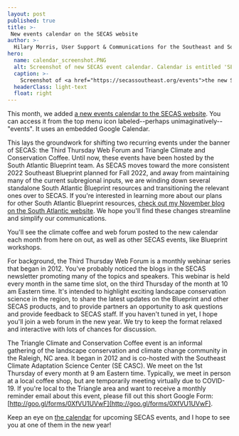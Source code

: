 ```yaml
---
layout: post
published: true
title: >-
 New events calendar on the SECAS website
author: >-
  Hilary Morris, User Support & Communications for the Southeast and South Atlantic Blueprints
hero:
  name: calendar_screenshot.PNG
  alt: Screenshot of new SECAS event calendar. Calendar is entitled 'SECAS Southeast' and shows two events in the month of January 2022.
  caption: >-
    Screenshot of <a href="https://secassoutheast.org/events">the new SECAS event calendar</a>.
  headerClass: light-text
  float: right
---
```

This month, we added [a new events calendar to the SECAS website](https://secassoutheast.org/events). You can access it from the top menu icon labeled--perhaps unimaginatively--"events". It uses an embedded Google Calendar.

This lays the groundwork for shifting two recurring events under the banner of SECAS: the Third Thursday Web Forum and Triangle Climate and Conservation Coffee. Until now, these events have been hosted by the South Atlantic Blueprint team. As SECAS moves toward the more consistent 2022 Southeast Blueprint planned for Fall 2022, and away from maintaining many of the current subregional inputs, we are winding down several standalone South Atlantic Blueprint resources and transitioning the relevant ones over to SECAS.<!--more--> If you're interested in learning more about our plans for other South Atlantic Blueprint resources, [check out my November blog on the South Atlantic website](https://www.southatlanticlcc.org/2021/11/05/what-does-the-new-2022-southeast-blueprint-approach-mean-for-the-south-atlantic-blueprint/). We hope you'll find these changes streamline and simplify our communications.

You'll see the climate coffee and web forum posted to the new calendar each month from here on out, as well as other SECAS events, like Blueprint workshops.

For background, the Third Thursday Web Forum is a monthly webinar series that began in 2012. You've probably noticed the blogs in the SECAS newsletter promoting many of the topics and speakers. This webinar is held every month in the same time slot, on the third Thursday of the month at 10 am Eastern time. It's intended to highlight exciting landscape conservation science in the region, to share the latest updates on the Blueprint and other SECAS products, and to provide partners an opportunity to ask questions and provide feedback to SECAS staff. If you haven't tuned in yet, I hope you'll join a web forum in the new year. We try to keep the format relaxed and interactive with lots of chances for discussion.

The Triangle Climate and Conservation Coffee event is an informal gathering of the landscape conservation and climate change community in the Raleigh, NC area. It began in 2012 and is co-hosted with the Southeast Climate Adaptation Science Center (SE CASC). We meet on the 1st Thursday of every month at 9 am Eastern time. Typically, we meet in person at a local coffee shop, but are temporarily meeting virtually due to COVID-19. If you're local to the Triangle area and want to receive a monthly reminder email about this event, please fill out this short Google Form: [http://goo.gl/forms/0XfVU1UVwF](http://goo.gl/forms/0XfVU1UVwF).

Keep an eye on [the calendar](https://secassoutheast.org/events) for upcoming SECAS events, and I hope to see you at one of them in the new year!
